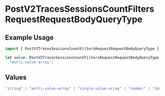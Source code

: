 # PostV2TracesSessionsCountFiltersRequestRequestBodyQueryType

## Example Usage

```typescript
import { PostV2TracesSessionsCountFiltersRequestRequestBodyQueryType } from "@orq-ai/node/models/operations";

let value: PostV2TracesSessionsCountFiltersRequestRequestBodyQueryType =
  "multi-value-array";
```

## Values

```typescript
"string" | "multi-value-array" | "single-value-array" | "number" | "date" | "object" | "boolean" | "evaluator"
```